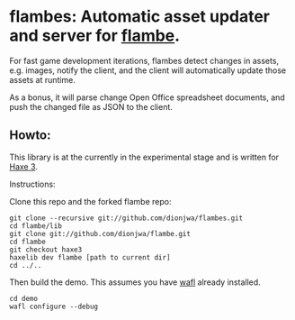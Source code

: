 [haxe]:http://http://haxe.org
[haxe3]:http://haxe.org/manual/haxe3
[flambe]:http://lib.haxe.org/p/flambe
[wafl]:https://github.com/aduros/flambe/wiki/Wafl
[nodejs]:http://nodejs.org/

# flambes: Automatic asset updater and server for [flambe][flambe].

For fast game development iterations, flambes detect changes in assets, e.g. images, notify the client, and the client will automatically update those assets at runtime.

As a bonus, it will parse change Open Office spreadsheet documents, and push the changed file as JSON to the client.  


## Howto:

This library is at the currently in the experimental stage and is written for [Haxe 3][haxe3].

Instructions:

Clone this repo and the forked flambe repo:

	git clone --recursive git://github.com/dionjwa/flambes.git
	cd flambe/lib
	git clone git://github.com/dionjwa/flambe.git
	cd flambe
	git checkout haxe3
	haxelib dev flambe [path to current dir]
	cd ../..
	
Then build the demo.  This assumes you have [wafl][wafl] already installed.

	cd demo
	wafl configure --debug
	



